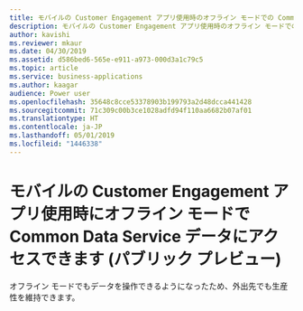 ```yaml
---
title: モバイルの Customer Engagement アプリ使用時のオフライン モードでの Common Data Service データへのアクセス
description: モバイルの Customer Engagement アプリ使用時のオフライン モードでの Common Data Service データへのアクセス
author: kavishi
ms.reviewer: mkaur
ms.date: 04/30/2019
ms.assetid: d586bed6-565e-e911-a973-000d3a1c79c5
ms.topic: article
ms.service: business-applications
ms.author: kaagar
audience: Power user
ms.openlocfilehash: 35648c8cce53378903b199793a2d48dcca441428
ms.sourcegitcommit: 71c309c00b3ce1028adfd94f110aa6682b07af01
ms.translationtype: HT
ms.contentlocale: ja-JP
ms.lasthandoff: 05/01/2019
ms.locfileid: "1446338"
---
```

# <a name="access-common-data-service-data-in-offline-mode-for-customer-engagement-apps-on-mobile-public-preview"></a>モバイルの Customer Engagement アプリ使用時にオフライン モードで Common Data Service データにアクセスできます (パブリック プレビュー)



オフライン モードでもデータを操作できるようになったため、外出先でも生産性を維持できます。
